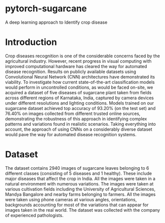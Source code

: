 # pytorch-sugarcane
A deep learning approach to Identify crop disease

# Introduction
Crop diseases recognition is one of the considerable concerns faced by the agricultural industry.
However, recent progress in visual computing with improved computational hardware has cleared
the way for automated disease recognition. Results on publicly available datasets using
Convolutional Neural Network (CNN) architectures have demonstrated its viability. To investigate
how current state-of-the-art classification models would perform in uncontrolled conditions, as
would be faced on-site, we acquired a dataset of five diseases of sugarcane plant taken from fields
across different regions of Karnataka, India, captured by camera devices under different
resolutions and lighting conditions. Models trained on our sugarcane dataset achieved top accuracy
of 93.20% (on the test set) and 76.40% on images collected from different trusted online sources,
demonstrating the robustness of this approach in identifying complex patterns and variations found
in realistic scenarios. Taking everything into account, the approach of using CNNs on a
considerably diverse dataset would pave the way for automated disease recognition systems.

# Dataset

The dataset contains 2940 images of sugarcane leaves belonging to 6 different classes
(consisting of 5 diseases and 1 healthy). These include major diseases that affect the crop in India.
All the images were taken in a natural environment with numerous variations. The images were
taken at various cultivation fields including the University of Agricultural Sciences, Mandya
Bangalore and nearby farms belonging to farmers. All the images were taken using phone cameras
at various angles, orientations, backgrounds accounting for most of the variations that can appear
for images taken in the real world. The dataset was collected with the company of experienced
pathologists.


